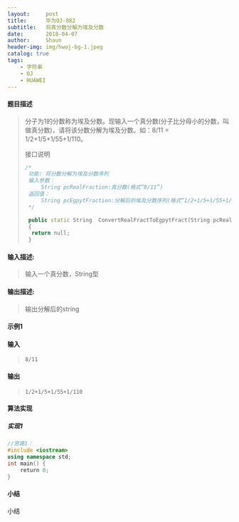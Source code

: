 ```yaml
---
layout:     post
title:      华为OJ-082
subtitle:   将真分数分解为埃及分数
date:       2018-04-07
author:     Shaun
header-img: img/hwoj-bg-1.jpeg
catalog: true
tags:
    - 字符串
    - OJ
    - HUAWEI
---
```



#### 题目描述

> 分子为1的分数称为埃及分数。现输入一个真分数(分子比分母小的分数，叫做真分数)，请将该分数分解为埃及分数。如：8/11 = 1/2+1/5+1/55+1/110。
>
> 接口说明
>
> ```C++
> /*
>  功能: 将分数分解为埃及分数序列
>  输入参数：
>      String pcRealFraction:真分数(格式“8/11”)
>  返回值：
>      String pcEgpytFraction:分解后的埃及分数序列(格式“1/2+1/5+1/55+1/100”)
>  */
>
>  public static String  ConvertRealFractToEgpytFract(String pcRealFraction)
>  {
>   return null;
>  }
> ```

#### 输入描述:

> 输入一个真分数，String型

#### 输出描述:

> 输出分解后的string

#### 示例1

#### 输入

> ```
>8/11
> ```

#### 输出

> ```
> 1/2+1/5+1/55+1/110
> ```



#### 算法实现



##### 实现1

```C++
//思路1：
#include <iostream>
using namespace std;
int main() {
    return 0;
}
```




#### 小结

小结






